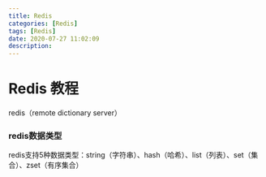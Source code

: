 ```yaml
---
title: Redis
categories: [Redis]
tags: [Redis]
date: 2020-07-27 11:02:09
description:
---
```

<!-- more -->
# Redis 教程

redis（remote dictionary server）



### redis数据类型

redis支持5种数据类型：string（字符串）、hash（哈希）、list（列表）、set（集合）、zset（有序集合）


